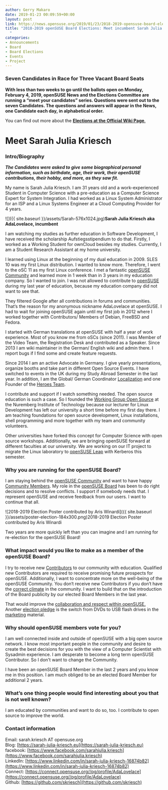 ```yaml
---
author: Gerry Makaro
date: 2019-01-23 00:09:59+00:00
layout: post
link: https://news.opensuse.org/2019/01/23/2018-2019-opensuse-board-elections-meet-incumbent-sarah-julia-kriesch/
title: "2018-2019 openSUSE Board Elections: Meet incumbent Sarah Julia Kriesch\
  "
categories:
- Announcements
- Board
- Board Elections
- Events
- Project
---
```




### Seven Candidates in Race for Three Vacant Board Seats







**With less than two weeks to go until the ballots open on 
Monday,  February 4, 2019, openSUSE News and the Elections Committee are
 running a  “meet your candidates” series.  Questions were sent out to 
the seven  Candidates.  The questions and answers will appear in the 
News, one  Candidate each day, in alphabetical order.**







You can find out more about the [**Elections at the Official Wiki Page**.](https://en.opensuse.org/openSUSE:Board_election)







# Meet Sarah Julia Kriesch  








### Intro/Biography







_**The
  Candidates were asked to give some biographical personal information, 
 such as birthdate, age, their work, their openSUSE contributions, their
  hobby, and more, as they saw fit.**_







My name is Sarah Julia Kriesch. I am 31 years old and a work-experienced Student in Computer Science with a pre-education as a Computer Science Expert for System Integration. I had worked as a Linux System Administrator for an ISP and a Linux Systems Engineer at a Cloud Computing Provider for 4 years.







![]({{ site.baseurl }}/assets/Sarah-576x1024.jpg)**Sarah Julia Kriesch aka AdaLovelace, incumbent**







I am watching my studies as further education in Software Development, I have received the scholarship Aufstiegsstipendium to do that. Firstly, I worked as a Working Student for ownCloud besides my studies. Currently, I am a Student Research Assistant at my home university.







I learned using Linux at the beginning of my dual education in 2009. SLES 10 was my first Linux distribution. I wanted to know more. Therefore, I went to the oSC 11 as my first Linux conference. I met a fantastic [openSUSE Community](https://en.opensuse.org/Portal:Project) and learned more in 1 week than in 3 years in my education company. So I wanted to join. I was not allowed to contribute to [openSUSE](https://www.opensuse.org/) during my last year of education, because my education company did not want to see that.







They filtered Google after all contributions in forums and communities. That‘s the reason for my anonymous nickname AdaLovelace at openSUSE. I had to wait for joining openSUSE again until my first job in 2012 where I worked together with Contributors/ Members of Debian, FreeBSD and Fedora.







I started with German translations at openSUSE with half a year of work experience. Most of you know me from oSCs (since 2011). I was Member of the Video Team, the Registration Desk and contributed as a Speaker. Since 2013 I am wiki maintainer in the German/ English wiki and admin there. I report bugs if I find some and create feature requests. 







Since 2014 I am an active Advocate in Germany. I give yearly presentations, organize booths and take part in different Open Source Events. I have switched to events in the UK during my Study Abroad Semester in the last year. In addition, I am the Global/ German Coordinator [Localization](https://en.opensuse.org/openSUSE:Localization_team) and one Founder of the [Heroes Team](https://en.opensuse.org/openSUSE:Heroes).







I contribute and support if I watch something needed. The open source education is such a case. So I founded the [Working Group Open Source](https://sarah-julia-kriesch.eu/2017/10/28/ag-open-source-and-our-responsibilities/) at the Nuremberg Institute of Technology because our lecturer for Linux Development has left our university a short time before my first day there. I am teaching foundations for open source development, Linux installations, shell programming and more together with my team and community volunteers.







Other universities have forked this concept for Computer Science with open source workshops. Additionally, we are bringing openSUSE forward at different faculties at our university. We are working on our IT project to migrate the Linux laboratory to [openSUSE Leap](https://www.opensuse.org/#Leap) with Kerberos this semester.







### Why you are running for the openSUSE Board?







I am staying behind the [openSUSE Community](https://en.opensuse.org/Portal:Project) and want to have happy [Community Members](https://en.opensuse.org/openSUSE:Members). My role in the [openSUSE Board](https://en.opensuse.org/openSUSE:Board) has been to do right decisions and to resolve conflicts. I support if somebody needs that. I represent openSUSE and receive feedback from our users. I want to continue that all.







![2018-2019 Election Poster contributed by Aris Winardi]({{ site.baseurl }}/assets/poster-election-184x300.png)2018-2019 Election Poster contributed by Aris Winardi







Two years are more quickly left than you can imagine and I am running for re-election for the openSUSE Board!







### What impact would you like to make as a member of the openSUSE Board?







I try to receive new [Contributors](https://en.opensuse.org/Portal:How_to_participate) to our community with education. Qualified new Contributors are required to receive promising future prospects for openSUSE. Additionally, I want to concentrate more on the well-being of the openSUSE Community. You don‘t receive new Contributors if you don‘t have the [correct climate](https://en.opensuse.org/openSUSE:Guiding_principles) in the community.  I want to build that on the introduction of the Board publicity by our elected Board Members in the last year.







That would improve the [collaboration and respect within openSUSE.](https://en.opensuse.org/openSUSE:Guiding_principles) Another [election pledge](https://sarah-julia-kriesch.eu/wp-content/uploads/2019/01/COMS32300-Sarah-Julia-Kriesch-Coursework-project-proposal-v.1.0.pdf) is the switch from DVDs to USB flash drives in the [marketing](https://en.opensuse.org/Portal:Marketing) material.







### Why should openSUSE members vote for you?







I am well connected inside and outside of openSUSE with a big open source network. I know most important people in the community and desire to create the best decisions for you with the view of a Computer Scientist with Sysadmin experience. I am desperate to become a long term openSUSE Contributor. So I don't want to change the Community.







I have been an openSUSE Board Member in the last 2 years and you know me in this position. I am much obliged to be an elected Board Member for additional 2 years.







### What’s one thing people would find interesting about you that is not well known?







I am educated by communities and want to do so, too. I contribute to open source to improve the world.







### Contact information







Email: sarah.kriesch AT opensuse.org  
Blog: [https://sarah-julia-kriesch.eu](https://sarah-julia-kriesch.eu)  
facebook: [https://www.facebook.com/sarahjulia.kriesch](https://www.facebook.com/sarahjulia.kriesch)  
LinkedIn: [https://www.linkedin.com/in/sarah-julia-kriesch-16874b82](https://www.linkedin.com/in/sarah-julia-kriesch-16874b82)  
Connect: [https://connect.opensuse.org//pg/profile/AdaLovelace](https://connect.opensuse.org//pg/profile/AdaLovelace)  
Github: [https://github.com/skriesch](https://github.com/skriesch)







  








  








  








  



		
